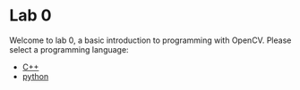 # Lab 0
Welcome to lab 0, a basic introduction to programming with OpenCV. Please select a programming language:

- [C++](cpp/README.md)
- [python](py/README.md)